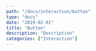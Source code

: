 ```yaml
---
path: "/docs/interaction/button"
type: "docs"
date: "2019-02-01"
title: "Button"
description: "Description"
categories: ["Interaction"]
---
```

